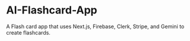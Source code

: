 # AI-Flashcard-App
A Flash card app that uses Next.js, Firebase, Clerk, Stripe, and Gemini to create flashcards.
